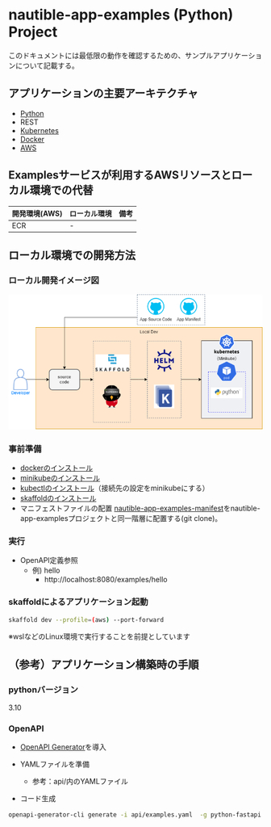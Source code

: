 # nautible-app-examples (Python) Project
このドキュメントには最低限の動作を確認するための、サンプルアプリケーションについて記載する。  

## アプリケーションの主要アーキテクチャ
* [Python](https://www.python.org/)
* REST
* [Kubernetes](https://kubernetes.io/)
* [Docker](https://www.docker.com/)
* [AWS](https://aws.amazon.com/)

## Examplesサービスが利用するAWSリソースとローカル環境での代替
|  開発環境(AWS)  |  ローカル環境  | 備考 |
| ---- | ---- | ---- |
| ECR  | -    |      |

## ローカル環境での開発方法
### ローカル開発イメージ図
![ローカル開発イメージ](./local-dev-image.png)

### 事前準備
* [dockerのインストール](https://docs.docker.com/get-docker/)
* [minikubeのインストール](https://kubernetes.io/ja/docs/tasks/tools/install-minikube/)
* [kubectlのインストール](https://kubernetes.io/ja/docs/tasks/tools/install-kubectl/)（接続先の設定をminikubeにする）
* [skaffoldのインストール](https://skaffold.dev/docs/install/)
* マニフェストファイルの配置
  [nautible-app-examples-manifest](https://github.com/nautible/nautible-app-examples-manifest)をnautible-app-examplesプロジェクトと同一階層に配置する(git clone)。

### 実行
- OpenAPI定義参照
  - 例) hello
    - http://localhost:8080/examples/hello

### skaffoldによるアプリケーション起動

```bash
skaffold dev --profile=(aws) --port-forward
```
※wslなどのLinux環境で実行することを前提としています

## （参考）アプリケーション構築時の手順
### pythonバージョン
3.10

### OpenAPI
- [OpenAPI Generator](https://github.com/OpenAPITools/openapi-generator)を導入

- YAMLファイルを準備
  - 参考：api/内のYAMLファイル

- コード生成
```bash
openapi-generator-cli generate -i api/examples.yaml  -g python-fastapi -o .
```
